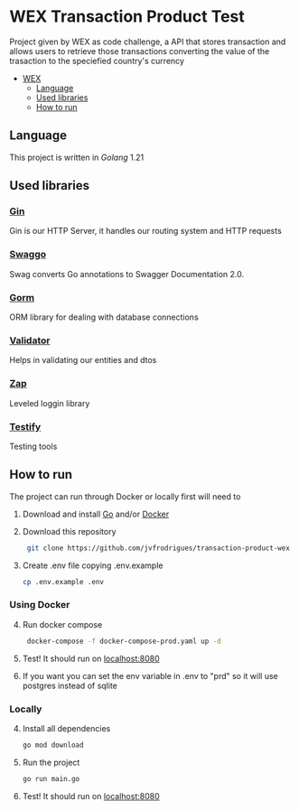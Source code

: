 # WEX Transaction Product Test

Project given by WEX as code challenge, a API that stores transaction and allows users to retrieve those transactions converting the value of the trasaction to the speciefied country's currency

- [WEX](#wex-transaction-product-test)
  - [Language](#language)
  - [Used libraries](#used-libraries)
  - [How to run](#how-to-run)

## Language

This project is written in _Golang_ 1.21

## Used libraries

### [Gin](https://github.com/gin-gonic/gin)

Gin is our HTTP Server, it handles our routing system and HTTP requests

### [Swaggo](https://github.com/swaggo/swag)

Swag converts Go annotations to Swagger Documentation 2.0.

### [Gorm](https://github.com/go-gorm/gorm)

ORM library for dealing with database connections

### [Validator](https://github.com/asaskevich/govalidator)

Helps in validating our entities and dtos

### [Zap](https://pkg.go.dev/go.uber.org/zap)

Leveled loggin library

### [Testify](github.com/stretchr/testify)

Testing tools

## How to run

The project can run through Docker or locally first will need to

1. Download and install [Go](https://go.dev/) and/or [Docker](https://www.docker.com/)
2. Download this repository

   ```bash
    git clone https://github.com/jvfrodrigues/transaction-product-wex
   ```

3. Create .env file copying .env.example

   ```bash
   cp .env.example .env
   ```

### Using Docker

4. Run docker compose

   ```bash
    docker-compose -f docker-compose-prod.yaml up -d
   ```

5. Test! It should run on [localhost:8080](http://localhost:8080)

6. If you want you can set the env variable in .env to "prd" so it will use postgres instead of sqlite

### Locally

4. Install all dependencies
   ```bash
   go mod download
   ```
5. Run the project
   ```bash
   go run main.go
   ```
6. Test! It should run on [localhost:8080](http://localhost:8080)
